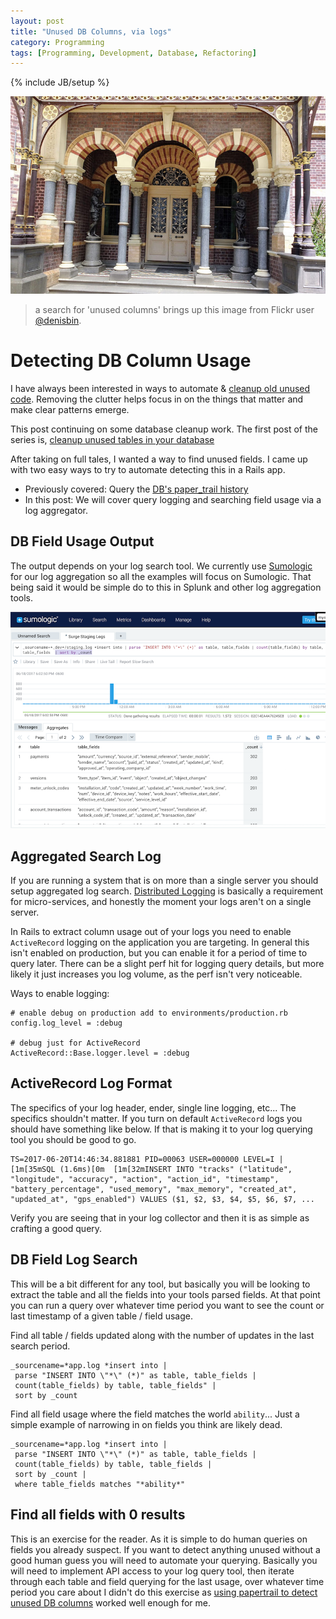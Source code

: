 ```yaml
---
layout: post
title: "Unused DB Columns, via logs"
category: Programming
tags: [Programming, Development, Database, Refactoring]
---
```

{% include JB/setup %}

![image columns](/assets/img/unused_columns.jpg)
> a search for 'unused columns' brings up this image from Flickr user [@denisbin](https://www.flickr.com/photos/82134796@N03/32824004562).

# Detecting DB Column Usage

I have always been interested in ways to automate & [cleanup old unused code](https://github.com/danmayer/coverband). Removing the clutter helps focus in on the things that matter and make clear patterns emerge. 

This post continuing on some database cleanup work. The first post of the series is, [cleanup unused tables in your database](https://www.mayerdan.com/programming/2017/02/08/cleanup-your-db)

After taking on full tales, I wanted a way to find unused fields. I came up with two easy ways to try to automate detecting this in a Rails app. 

* Previously covered: Query the [DB's paper_trail history]((https://www.mayerdan.com/programming/2017/05/22/unused-DB-columns))
* In this post: We will cover query logging and searching field usage via a log aggregator.

## DB Field Usage Output

The output depends on your log search tool. We currently use [Sumologic](http://sumologic.com) for our log aggregation so all the examples will focus on Sumologic. That being said it would be simple do to this in Splunk and other log aggregation tools.

![image columns](/assets/img/sumologic_db_fields.png)

## Aggregated Search Log

If you are running a system that is on more than a single server you should setup aggregated log search. [Distributed Logging](https://github.com/magnhaug/blogposts/blob/master/distributed-logging.md) is basically a requirement for micro-services, and honestly the moment your logs aren't on a single server.

In Rails to extract column usage out of your logs you need to enable `ActiveRecord` logging on the application you are targeting. In general this isn't enabled on production, but you can enable it for a period of time to query later. There can be a slight perf hit for logging query details, but more likely it just increases you log volume, as the perf isn't very noticeable.

Ways to enable logging:

```
# enable debug on production add to environments/production.rb
config.log_level = :debug

# debug just for ActiveRecord
ActiveRecord::Base.logger.level = :debug
```

## ActiveRecord Log Format

The specifics of your log header, ender, single line logging, etc... The specifics shouldn't matter. If you turn on default `ActiveRecord` logs you should have something like below. If that is making it to your log querying tool you should be good to go.

```
TS=2017-06-20T14:46:34.881881 PID=00063 USER=000000 LEVEL=I |   [1m[35mSQL (1.6ms)[0m  [1m[32mINSERT INTO "tracks" ("latitude", "longitude", "accuracy", "action", "action_id", "timestamp", "battery_percentage", "used_memory", "max_memory", "created_at", "updated_at", "gps_enabled") VALUES ($1, $2, $3, $4, $5, $6, $7, ...
```

Verify you are seeing that in your log collector and then it is as simple as crafting a good query.

## DB Field Log Search

This will be a bit different for any tool, but basically you will be looking to extract the table and all the fields into your tools parsed fields. At that point you can run a query over whatever time period you want to see the count or last timestamp of a given table / field usage.


Find all table / fields updated along with the number of updates in the last search period.
```
_sourcename=*app.log *insert into |
 parse "INSERT INTO \"*\" (*)" as table, table_fields |
 count(table_fields) by table, table_fields" |
 sort by _count
```

Find all field usage where the field matches the world `ability`... Just a simple example of narrowing in on fields you think are likely dead.
```
_sourcename=*app.log *insert into |
 parse "INSERT INTO \"*\" (*)" as table, table_fields |
 count(table_fields) by table, table_fields |
 sort by _count |
 where table_fields matches "*ability*"
```

## Find all fields with 0 results

This is an exercise for the reader. As it is simple to do human queries on fields you already suspect. If you want to detect anything unused without a good human guess you will need to automate your querying. Basically you will need to implement API access to your log query tool, then iterate through each table and field querying for the last usage, over whatever time period you care about I didn't do this exercise as [using papertrail to detect unused DB columns](https://www.mayerdan.com/programming/2017/05/22/unused-DB-columns) worked well enough for me.